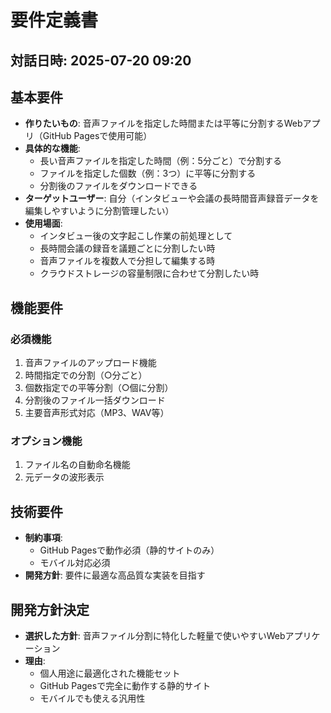# 要件定義書

## 対話日時: 2025-07-20 09:20

## 基本要件
- **作りたいもの**: 音声ファイルを指定した時間または平等に分割するWebアプリ（GitHub Pagesで使用可能）
- **具体的な機能**: 
  - 長い音声ファイルを指定した時間（例：5分ごと）で分割する
  - ファイルを指定した個数（例：3つ）に平等に分割する
  - 分割後のファイルをダウンロードできる
- **ターゲットユーザー**: 自分（インタビューや会議の長時間音声録音データを編集しやすいように分割管理したい）
- **使用場面**: 
  - インタビュー後の文字起こし作業の前処理として
  - 長時間会議の録音を議題ごとに分割したい時
  - 音声ファイルを複数人で分担して編集する時
  - クラウドストレージの容量制限に合わせて分割したい時

## 機能要件
### 必須機能
1. 音声ファイルのアップロード機能
2. 時間指定での分割（○分ごと）
3. 個数指定での平等分割（○個に分割）
4. 分割後のファイル一括ダウンロード
5. 主要音声形式対応（MP3、WAV等）

### オプション機能
1. ファイル名の自動命名機能
2. 元データの波形表示

## 技術要件
- **制約事項**: 
  - GitHub Pagesで動作必須（静的サイトのみ）
  - モバイル対応必須
- **開発方針**: 要件に最適な高品質な実装を目指す

## 開発方針決定
- **選択した方針**: 音声ファイル分割に特化した軽量で使いやすいWebアプリケーション
- **理由**: 
  - 個人用途に最適化された機能セット
  - GitHub Pagesで完全に動作する静的サイト
  - モバイルでも使える汎用性
